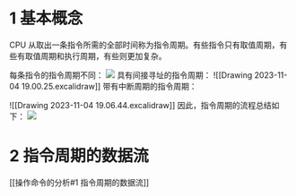 # 1 基本概念
CPU 从取出一条指令所需的全部时间称为指令周期。有些指令只有取值周期，有些有取值周期和执行周期，有些则更加复杂。

每条指令的指令周期不同：
![](https://obsdian-img-1319433252.cos.ap-shanghai.myqcloud.com/2023-11-4-2.jpg)
具有间接寻址的指令周期：
![[Drawing 2023-11-04 19.00.25.excalidraw]]
带有中断周期的指令周期：

![[Drawing 2023-11-04 19.06.44.excalidraw]]
因此，指令周期的流程总结如下：
![](https://obsdian-img-1319433252.cos.ap-shanghai.myqcloud.com/2023-11-4-3.jpg)

# 2 指令周期的数据流
[[操作命令的分析#1 指令周期的数据流]]

